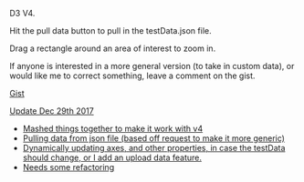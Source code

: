 D3 V4.

Hit the pull data button to pull in the testData.json file. 

Drag a rectangle around an area of interest to zoom in.

If anyone is interested in a more general version (to take in custom data), or would like me to correct something, leave a comment on the gist.

<a href="https://gist.github.com/jroetman/9b4c0599a4996edef0ab">Gist</href>

Update Dec 29th 2017
  - Mashed things together to make it work with v4
  - Pulling data from json file (based off request to make it more generic)
  - Dynamically updating axes, and other properties, in case the testData should change, or I add an upload data feature.
  - Needs some refactoring
     